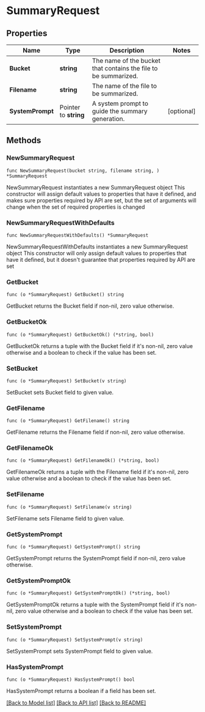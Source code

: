 # SummaryRequest

## Properties

Name | Type | Description | Notes
------------ | ------------- | ------------- | -------------
**Bucket** | **string** | The name of the bucket that contains the file to be summarized. | 
**Filename** | **string** | The name of the file to be summarized. | 
**SystemPrompt** | Pointer to **string** | A system prompt to guide the summary generation. | [optional] 

## Methods

### NewSummaryRequest

`func NewSummaryRequest(bucket string, filename string, ) *SummaryRequest`

NewSummaryRequest instantiates a new SummaryRequest object
This constructor will assign default values to properties that have it defined,
and makes sure properties required by API are set, but the set of arguments
will change when the set of required properties is changed

### NewSummaryRequestWithDefaults

`func NewSummaryRequestWithDefaults() *SummaryRequest`

NewSummaryRequestWithDefaults instantiates a new SummaryRequest object
This constructor will only assign default values to properties that have it defined,
but it doesn't guarantee that properties required by API are set

### GetBucket

`func (o *SummaryRequest) GetBucket() string`

GetBucket returns the Bucket field if non-nil, zero value otherwise.

### GetBucketOk

`func (o *SummaryRequest) GetBucketOk() (*string, bool)`

GetBucketOk returns a tuple with the Bucket field if it's non-nil, zero value otherwise
and a boolean to check if the value has been set.

### SetBucket

`func (o *SummaryRequest) SetBucket(v string)`

SetBucket sets Bucket field to given value.


### GetFilename

`func (o *SummaryRequest) GetFilename() string`

GetFilename returns the Filename field if non-nil, zero value otherwise.

### GetFilenameOk

`func (o *SummaryRequest) GetFilenameOk() (*string, bool)`

GetFilenameOk returns a tuple with the Filename field if it's non-nil, zero value otherwise
and a boolean to check if the value has been set.

### SetFilename

`func (o *SummaryRequest) SetFilename(v string)`

SetFilename sets Filename field to given value.


### GetSystemPrompt

`func (o *SummaryRequest) GetSystemPrompt() string`

GetSystemPrompt returns the SystemPrompt field if non-nil, zero value otherwise.

### GetSystemPromptOk

`func (o *SummaryRequest) GetSystemPromptOk() (*string, bool)`

GetSystemPromptOk returns a tuple with the SystemPrompt field if it's non-nil, zero value otherwise
and a boolean to check if the value has been set.

### SetSystemPrompt

`func (o *SummaryRequest) SetSystemPrompt(v string)`

SetSystemPrompt sets SystemPrompt field to given value.

### HasSystemPrompt

`func (o *SummaryRequest) HasSystemPrompt() bool`

HasSystemPrompt returns a boolean if a field has been set.


[[Back to Model list]](../README.md#documentation-for-models) [[Back to API list]](../README.md#documentation-for-api-endpoints) [[Back to README]](../README.md)


